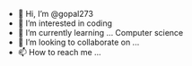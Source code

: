 - 👋 Hi, I’m @gopal273
- 👀 I’m interested in coding
- 🌱 I’m currently learning ... Computer science
- 💞️ I’m looking to collaborate on ...
- 📫 How to reach me ...

<!---
gopal273/gopal273 is a ✨ special ✨ repository because its `README.md` (this file) appears on your GitHub profile.
You can click the Preview link to take a look at your changes.
--->
